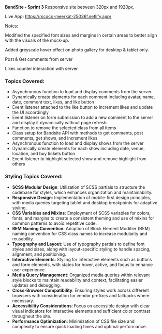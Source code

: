 <b>BandSite - Sprint 3</b>
Responsive site between 320px and 1920px.

Live App:
https://rococo-meerkat-25036f.netlify.app/

<p style="text-decoration: underline;">Notes:</p>
Modified the specified font sizes and margins in certain areas to better align with the visuals of the mock-up.

Added greyscale hover effect on photo gallery for desktop & tablet only.

Post & Get comments from server

Likes counter interaction with server

### Topics Covered:

- Asynchronous function to load and display comments from the server
- Dynamically create elements for each comment including avatar, name, date, comment text, likes, and like button
- Event listener attached to the like button to increment likes and update the UI accordingly
- Event listener on form submission to add a new comment to the server and display it dynamically without page refresh
- Function to remove the selected class from all items
- Class setup for Bandsite API with methods to get comments, post comments, get shows, and increment likes
- Asynchronous function to load and display shows from the server
- Dynamically create elements for each show including date, venue, location, and buy tickets button
- Event listener to highlight selected show and remove highlight from others


### Styling Topics Covered:

- **SCSS Modular Design**: Utilization of SCSS partials to structure the codebase for styles, which enhances organization and maintainability.
- **Responsive Design**: Implementation of mobile-first design principles, with media queries targeting tablet and desktop breakpoints for adaptive styling.
- **CSS Variables and Mixins**: Employment of SCSS variables for colors, fonts, and margins to create a consistent theming and use of mixins for common patterns to avoid repetitive code.
- **BEM Naming Convention**: Adoption of Block Element Modifier (BEM) naming convention for CSS class names to increase modularity and reusability.
- **Typography and Layout**: Use of typography partials to define font styles and sizes, along with layout-specific styling to handle spacing, alignment, and positioning.
- **Interactive Elements**: Styling for interactive elements such as buttons and form elements, with states for hover, active, and focus to enhance user experience.
- **Media Query Management**: Organized media queries within relevant style blocks to maintain readability and context, facilitating easier updates and debugging.
- **Cross-Browser Compatibility**: Ensuring styles work across different browsers with consideration for vendor prefixes and fallbacks where necessary.
- **Accessibility Considerations**: Focus on accessible design with clear visual indicators for interactive elements and sufficient color contrast throughout the site.
- **Performance Optimization**: Minimization of CSS file size and complexity to ensure quick loading times and optimal performance.


